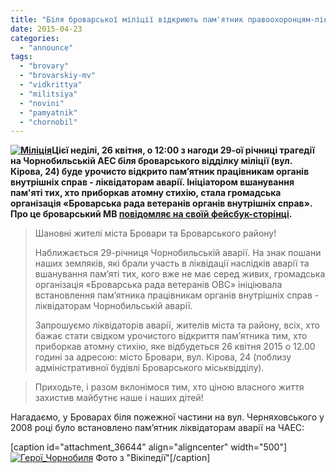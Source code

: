 ```yaml
---
title: "Біля броварської міліції відкриють пам'ятник правоохоронцям-ліквідаторам Чорнобильської аварії"
date: 2015-04-23
categories: 
  - "announce"
tags: 
  - "brovary"
  - "brovarskiy-mv"
  - "vidkrittya"
  - "militsiya"
  - "novini"
  - "pamyatnik"
  - "chornobil"
---
```


**[![Міліція](https://mpz.brovary.org/wp-content/uploads/2014/05/Militsiya.jpg)](https://mpz.brovary.org/wp-content/uploads/2014/05/Militsiya.jpg)Цієї неділі, 26 квітня, о 12:00 з нагоди 29-ої річниці трагедії на Чорнобильській АЕС біля броварського відділку міліції (вул. Кірова, 24) буде урочисто відкрито пам’ятник працівникам органів внутрішніх справ - ліквідаторам аварії. Ініціатором вшанування пам'яті тих, хто приборкав атомну стихію, стала громадська організація «Броварська рада ветеранів органів внутрішніх справ». Про це броварський МВ [повідомляє на своїй фейсбук-сторінці](https://www.facebook.com/photo.php?fbid=1574598119457028&set=a.1541206989462808.1073741829.100007205655743&ENGINE=1).** 

> Шановні жителі міста Бровари та Броварського району!
> 
> Наближається 29-річниця Чорнобильській аварії. На знак пошани наших земляків, які брали участь в ліквідації наслідків аварії та вшанування пам’яті тих, кого вже не має серед живих, громадська організація «Броварська рада ветеранів ОВС» ініціювала встановлення пам’ятника працівникам органів внутрішніх справ - ліквідаторам Чорнобильській аварії.
> 
> Запрошуємо ліквідаторів аварії, жителів міста та району, всіх, хто бажає стати свідком урочистого відкриття пам’ятника тим, хто приборкав атомну стихію, яке відбудеться 26 квітня 2015 о 12.00 годині за адресою: місто Бровари, вул. Кірова, 24 (поблизу адміністративної будівлі Броварського міськвідділу).

> Приходьте, і разом вклонімося тим, хто ціною власного життя захистив майбутнє наше і наших дітей!

Нагадаємо, у Броварах біля пожежної частини на вул. Черняховського у 2008 році було встановлено пам’ятник ліквідаторам аварії на ЧАЕС:

\[caption id="attachment\_36644" align="aligncenter" width="500"\][![Герої_Чорнобиля](https://mpz.brovary.org/wp-content/uploads/2015/04/Geroyi_CHornobilya.jpg)](https://mpz.brovary.org/wp-content/uploads/2015/04/Geroyi_CHornobilya.jpg) Фото з "Вікіпедії"\[/caption\]
